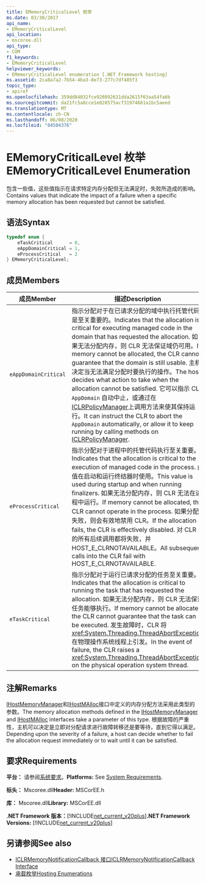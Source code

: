 ```yaml
---
title: EMemoryCriticalLevel 枚举
ms.date: 03/30/2017
api_name:
- EMemoryCriticalLevel
api_location:
- mscoree.dll
api_type:
- COM
f1_keywords:
- EMemoryCriticalLevel
helpviewer_keywords:
- EMemoryCriticalLevel enumeration [.NET Framework hosting]
ms.assetid: 2ca8a7a2-7b54-4ba3-8e73-277c7df485f3
topic_type:
- apiref
ms.openlocfilehash: 359dd84032fce920892631dda2615f63aa54fa6b
ms.sourcegitcommit: da21fc5a8cce1e028575acf31974681a1bc5aeed
ms.translationtype: MT
ms.contentlocale: zh-CN
ms.lasthandoff: 06/08/2020
ms.locfileid: "84504376"
---
```

# <a name="ememorycriticallevel-enumeration"></a><span data-ttu-id="5fd7f-102">EMemoryCriticalLevel 枚举</span><span class="sxs-lookup"><span data-stu-id="5fd7f-102">EMemoryCriticalLevel Enumeration</span></span>
<span data-ttu-id="5fd7f-103">包含一些值，这些值指示在请求特定内存分配但无法满足时，失败所造成的影响。</span><span class="sxs-lookup"><span data-stu-id="5fd7f-103">Contains values that indicate the impact of a failure when a specific memory allocation has been requested but cannot be satisfied.</span></span>  
  
## <a name="syntax"></a><span data-ttu-id="5fd7f-104">语法</span><span class="sxs-lookup"><span data-stu-id="5fd7f-104">Syntax</span></span>  
  
```cpp  
typedef enum {  
    eTaskCritical      = 0,  
    eAppDomainCritical = 1,  
    eProcessCritical   = 2  
} EMemoryCriticalLevel;  
```  
  
## <a name="members"></a><span data-ttu-id="5fd7f-105">成员</span><span class="sxs-lookup"><span data-stu-id="5fd7f-105">Members</span></span>  
  
|<span data-ttu-id="5fd7f-106">成员</span><span class="sxs-lookup"><span data-stu-id="5fd7f-106">Member</span></span>|<span data-ttu-id="5fd7f-107">描述</span><span class="sxs-lookup"><span data-stu-id="5fd7f-107">Description</span></span>|  
|------------|-----------------|  
|`eAppDomainCritical`|<span data-ttu-id="5fd7f-108">指示分配对于在已请求分配的域中执行托管代码是至关重要的。</span><span class="sxs-lookup"><span data-stu-id="5fd7f-108">Indicates that the allocation is critical for executing managed code in the domain that has requested the allocation.</span></span> <span data-ttu-id="5fd7f-109">如果无法分配内存，则 CLR 无法保证域仍可用。</span><span class="sxs-lookup"><span data-stu-id="5fd7f-109">If memory cannot be allocated, the CLR cannot guarantee that the domain is still usable.</span></span> <span data-ttu-id="5fd7f-110">主机决定当无法满足分配时要执行的操作。</span><span class="sxs-lookup"><span data-stu-id="5fd7f-110">The host decides what action to take when the allocation cannot be satisfied.</span></span> <span data-ttu-id="5fd7f-111">它可以指示 CLR `AppDomain` 自动中止，或通过在[ICLRPolicyManager](iclrpolicymanager-interface.md)上调用方法来使其保持运行。</span><span class="sxs-lookup"><span data-stu-id="5fd7f-111">It can instruct the CLR to abort the `AppDomain` automatically, or allow it to keep running by calling methods on [ICLRPolicyManager](iclrpolicymanager-interface.md).</span></span>|  
|`eProcessCritical`|<span data-ttu-id="5fd7f-112">指示分配对于进程中的托管代码执行至关重要。</span><span class="sxs-lookup"><span data-stu-id="5fd7f-112">Indicates that the allocation is critical to the execution of managed code in the process.</span></span> <span data-ttu-id="5fd7f-113">此值在启动和运行终结器时使用。</span><span class="sxs-lookup"><span data-stu-id="5fd7f-113">This value is used during startup and when running finalizers.</span></span> <span data-ttu-id="5fd7f-114">如果无法分配内存，则 CLR 无法在进程中运行。</span><span class="sxs-lookup"><span data-stu-id="5fd7f-114">If memory cannot be allocated, the CLR cannot operate in the process.</span></span> <span data-ttu-id="5fd7f-115">如果分配失败，则会有效地禁用 CLR。</span><span class="sxs-lookup"><span data-stu-id="5fd7f-115">If the allocation fails, the CLR is effectively disabled.</span></span> <span data-ttu-id="5fd7f-116">对 CLR 的所有后续调用都将失败，并 HOST_E_CLRNOTAVAILABLE。</span><span class="sxs-lookup"><span data-stu-id="5fd7f-116">All subsequent calls into the CLR fail with HOST_E_CLRNOTAVAILABLE.</span></span>|  
|`eTaskCritical`|<span data-ttu-id="5fd7f-117">指示分配对于运行已请求分配的任务至关重要。</span><span class="sxs-lookup"><span data-stu-id="5fd7f-117">Indicates that the allocation is critical to running the task that has requested the allocation.</span></span> <span data-ttu-id="5fd7f-118">如果无法分配内存，则 CLR 无法保证任务能够执行。</span><span class="sxs-lookup"><span data-stu-id="5fd7f-118">If memory cannot be allocated, the CLR cannot guarantee that the task can be executed.</span></span> <span data-ttu-id="5fd7f-119">发生故障时，CLR 将 <xref:System.Threading.ThreadAbortException> 在物理操作系统线程上引发。</span><span class="sxs-lookup"><span data-stu-id="5fd7f-119">In the event of failure, the CLR raises a <xref:System.Threading.ThreadAbortException> on the physical operation system thread.</span></span>|  
  
## <a name="remarks"></a><span data-ttu-id="5fd7f-120">注解</span><span class="sxs-lookup"><span data-stu-id="5fd7f-120">Remarks</span></span>  
 <span data-ttu-id="5fd7f-121">[IHostMemoryManager](ihostmemorymanager-interface.md)和[IHostMAlloc](ihostmalloc-interface.md)接口中定义的内存分配方法采用此类型的参数。</span><span class="sxs-lookup"><span data-stu-id="5fd7f-121">The memory allocation methods defined in the [IHostMemoryManager](ihostmemorymanager-interface.md) and [IHostMAlloc](ihostmalloc-interface.md) interfaces take a parameter of this type.</span></span> <span data-ttu-id="5fd7f-122">根据故障的严重性，主机可以决定是立即对分配请求进行故障转移还是要等待，直到它得以满足。</span><span class="sxs-lookup"><span data-stu-id="5fd7f-122">Depending upon the severity of a failure, a host can decide whether to fail the allocation request immediately or to wait until it can be satisfied.</span></span>  
  
## <a name="requirements"></a><span data-ttu-id="5fd7f-123">要求</span><span class="sxs-lookup"><span data-stu-id="5fd7f-123">Requirements</span></span>  
 <span data-ttu-id="5fd7f-124">**平台：** 请参阅[系统要求](../../get-started/system-requirements.md)。</span><span class="sxs-lookup"><span data-stu-id="5fd7f-124">**Platforms:** See [System Requirements](../../get-started/system-requirements.md).</span></span>  
  
 <span data-ttu-id="5fd7f-125">**标头：** Mscoree.dll</span><span class="sxs-lookup"><span data-stu-id="5fd7f-125">**Header:** MSCorEE.h</span></span>  
  
 <span data-ttu-id="5fd7f-126">**库：** Mscoree.dll</span><span class="sxs-lookup"><span data-stu-id="5fd7f-126">**Library:** MSCorEE.dll</span></span>  
  
 <span data-ttu-id="5fd7f-127">**.NET Framework 版本：**[!INCLUDE[net_current_v20plus](../../../../includes/net-current-v20plus-md.md)]</span><span class="sxs-lookup"><span data-stu-id="5fd7f-127">**.NET Framework Versions:** [!INCLUDE[net_current_v20plus](../../../../includes/net-current-v20plus-md.md)]</span></span>  
  
## <a name="see-also"></a><span data-ttu-id="5fd7f-128">另请参阅</span><span class="sxs-lookup"><span data-stu-id="5fd7f-128">See also</span></span>

- [<span data-ttu-id="5fd7f-129">ICLRMemoryNotificationCallback 接口</span><span class="sxs-lookup"><span data-stu-id="5fd7f-129">ICLRMemoryNotificationCallback Interface</span></span>](iclrmemorynotificationcallback-interface.md)
- [<span data-ttu-id="5fd7f-130">承载枚举</span><span class="sxs-lookup"><span data-stu-id="5fd7f-130">Hosting Enumerations</span></span>](hosting-enumerations.md)
